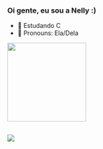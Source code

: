 ### Oi gente, eu sou a Nelly :)

- 📘 Estudando C
- 🩵 Pronouns: Ela/Dela

<div>
  <a href="https://github.com/nellyzita">
   
<img height="180em" src="https://github-readme-stats.vercel.app/api?username=nellyzita&show_icons=true&theme=tokyonight">
<div>

##

<div>
<img align="center" src="https://i.pinimg.com/originals/bc/24/b2/bc24b2dd54aeb8d2cb19593a6fef29f0.gif">
</div>
          

